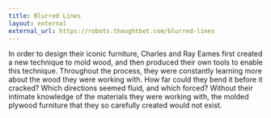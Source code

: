 ```yaml
---
title: Blurred Lines
layout: external
external_url: https://robots.thoughtbot.com/blurred-lines
---
```


In order to design their iconic furniture, Charles and Ray Eames first created a new technique to mold wood, and then produced their own tools to enable this technique. Throughout the process, they were constantly learning more about the wood they were working with. How far could they bend it before it cracked? Which directions seemed fluid, and which forced? Without their intimate knowledge of the materials they were working with, the molded plywood furniture that they so carefully created would not exist.
